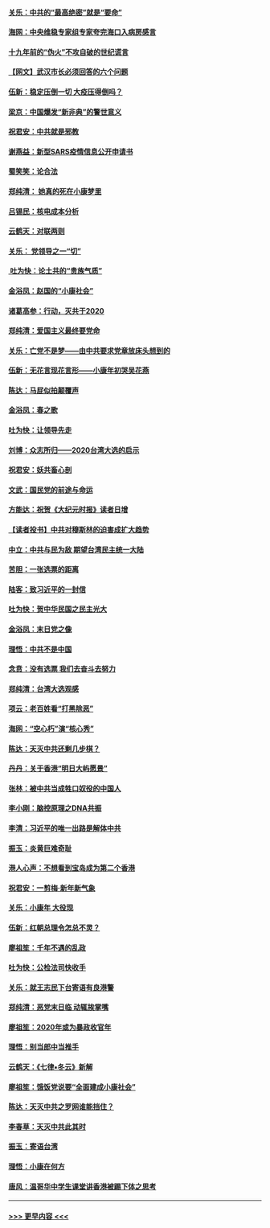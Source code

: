 #### [关乐：中共的“最高绝密”就是“要命”](../pages/nsc993/n11816946.md?t=01251401) 
#### [海网：中央维稳专家组专家夸完海口入病房感言](../pages/nsc993/n11815138.md?t=01251401) 
#### [十九年前的“伪火”不攻自破的世纪谎言](../pages/nsc993/n11813238.md?t=01251401) 
#### [【网文】武汉市长必须回答的六个问题](../pages/nsc993/n11813848.md?t=01251401) 
#### [伍新：稳定压倒一切 大疫压得倒吗？](../pages/nsc993/n11812634.md?t=01251401) 
#### [梁京：中国爆发“新非典”的警世意义](../pages/nsc993/n11812554.md?t=01251401) 
#### [祝君安：中共就是邪教](../pages/nsc993/n11812431.md?t=01251401) 
#### [谢燕益：新型SARS疫情信息公开申请书](../pages/nsc993/n11808840.md?t=01251401) 
#### [蜀笑笑：论合法](../pages/nsc993/n11808064.md?t=01251401) 
#### [郑纯清： 她真的死在小康梦里](../pages/nsc993/n11806623.md?t=01251401) 
#### [吕锡民：核电成本分析](../pages/nsc993/n11806284.md?t=01251401) 
#### [云鹤天：对联两则](../pages/nsc993/n11805957.md?t=01251401) 
#### [关乐： 党领导之一“切”](../pages/nsc993/n11804505.md?t=01251401) 
#### [ 吐为快：论土共的“贵族气质”](../pages/nsc993/n11804490.md?t=01251401) 
#### [金浴凤：赵国的“小康社会”](../pages/nsc993/n11804452.md?t=01251401) 
#### [诸葛高参：行动，灭共于2020](../pages/nsc993/n11804120.md?t=01251401) 
#### [郑纯清：爱国主义最终要党命](../pages/nsc993/n11802197.md?t=01251401) 
#### [关乐：亡党不是梦——由中共要求党章放床头想到的](../pages/nsc993/n11802156.md?t=01251401) 
#### [伍新：无花言现花言形——小康年初哭吴花燕](../pages/nsc993/n11800044.md?t=01251401) 
#### [陈达：马屁似拍颠覆声](../pages/nsc993/n11800010.md?t=01251401) 
#### [金浴凤：春之歌](../pages/nsc993/n11797687.md?t=01251401) 
#### [吐为快：让领导先走](../pages/nsc993/n11797512.md?t=01251401) 
#### [刘博：众志所归——2020台湾大选的启示](../pages/nsc993/n11796878.md?t=01251401) 
#### [祝君安：妖共畜心剖](../pages/nsc993/n11794273.md?t=01251401) 
#### [文武：国民党的前途与命运](../pages/nsc993/n11794198.md?t=01251401) 
#### [方能达：祝贺《大纪元时报》读者日增](../pages/nsc993/n11793807.md?t=01251401) 
#### [【读者投书】中共对穆斯林的迫害成扩大趋势](../pages/nsc993/n11791371.md?t=01251401) 
#### [中立：中共与民为敌 期望台湾民主统一大陆](../pages/nsc993/n11790392.md?t=01251401) 
#### [苦胆：一张选票的距离](../pages/nsc993/n11788914.md?t=01251401) 
#### [陆客：致习近平的一封信](../pages/nsc993/n11788867.md?t=01251401) 
#### [吐为快：贺中华民国之民主光大](../pages/nsc993/n11788618.md?t=01251401) 
#### [金浴凤：末日党之像](../pages/nsc993/n11787475.md?t=01251401) 
#### [理悟：中共不是中国](../pages/nsc993/n11787463.md?t=01251401) 
#### [念贲：没有选票  我们去奋斗去努力](../pages/nsc993/n11787398.md?t=01251401) 
#### [郑纯清：台湾大选观感](../pages/nsc993/n11786210.md?t=01251401) 
#### [项云：老百姓看“打黑除恶”](../pages/nsc993/n11785398.md?t=01251401) 
#### [海网：“空心朽”演“核心秀”](../pages/nsc993/n11783874.md?t=01251401) 
#### [陈达：天灭中共还剩几步棋？](../pages/nsc993/n11783719.md?t=01251401) 
#### [丹丹：关于香港“明日大屿愿景”](../pages/nsc993/n11783273.md?t=01251401) 
#### [张林：被中共当成牲口奴役的中国人](../pages/nsc993/n11782397.md?t=01251401) 
#### [李小刚：脑控原理之DNA共振](../pages/nsc993/n11780962.md?t=01251401) 
#### [李清：习近平的唯一出路是解体中共](../pages/nsc993/n11780866.md?t=01251401) 
#### [振玉：炎黄巨难奇耻](../pages/nsc993/n11779632.md?t=01251401) 
#### [港人心声：不想看到宝岛成为第二个香港](../pages/nsc993/n11778817.md?t=01251401) 
#### [祝君安：一剪梅‧新年新气象](../pages/nsc993/n11776340.md?t=01251401) 
#### [关乐：小康年 大役现](../pages/nsc993/n11774213.md?t=01251401) 
#### [伍新：红朝总理令怎总不灵？](../pages/nsc993/n11770813.md?t=01251401) 
#### [廖祖笙：千年不遇的乱政](../pages/nsc993/n11770373.md?t=01251401) 
#### [吐为快：公检法司快收手](../pages/nsc993/n11770359.md?t=01251401) 
#### [关乐：就王志民下台寄语有良港警](../pages/nsc993/n11769903.md?t=01251401) 
#### [郑纯清：恶党末日临 动辄挨掌嘴](../pages/nsc993/n11769356.md?t=01251401) 
#### [廖祖笙：2020年或为暴政收官年](../pages/nsc993/n11768216.md?t=01251401) 
#### [理悟：别当郎中当推手](../pages/nsc993/n11768243.md?t=01251401) 
#### [云鹤天：《七律▪冬云》新解](../pages/nsc993/n11768204.md?t=01251401) 
#### [廖祖笙：饿饭党说要“全面建成小康社会”](../pages/nsc993/n11767482.md?t=01251401) 
#### [陈达：天灭中共之罗网谁能挡住？](../pages/nsc993/n11767465.md?t=01251401) 
#### [李春草：天灭中共此其时](../pages/nsc993/n11767452.md?t=01251401) 
#### [振玉：寄语台湾](../pages/nsc993/n11767432.md?t=01251401) 
#### [理悟：小康在何方](../pages/nsc993/n11767394.md?t=01251401) 
#### [唐风：温哥华中学生课堂讲香港被踢下体之思考](../pages/nsc993/n11766848.md?t=01251401) 

----
#### [ >>> 更早内容 <<< ](../indexes/nsc993-earlier.md)
